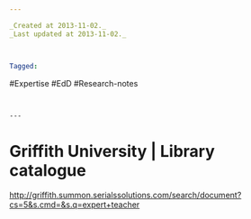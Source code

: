 ```yaml
---

_Created at 2013-11-02._
_Last updated at 2013-11-02._



Tagged: 
```
#Expertise #EdD #Research-notes
```


---
```


# Griffith University | Library catalogue


http://griffith.summon.serialssolutions.com/search/document?cs=5&s.cmd=&s.q=expert+teacher

